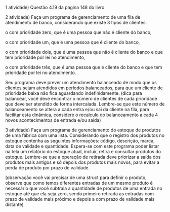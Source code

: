 1 atividade) Questão 4.19 da página 148 do livro

2 atividade) Faça um programa de gerenciamento de uma fila de atendimento de banco, considerando que existe 3 tipos de clientes:

o com prioridade zero, que é uma pessoa que não é cliente do banco,

o com prioridade um, que é uma pessoa que é cliente do banco,

o com prioridade dois, que é uma pessoa que não é cliente do banco e que tem prioridade por lei no atendimento,

o com prioridade três, que é uma pessoa que é cliente do banco e que tem prioridade por lei no atendimento.

Seu programa deve prever um atendimento balanceado de modo que os clientes sejam atendidos em períodos balanceados, para que um cliente de prioridade baixa não fica aguardando indefinidamente. (dica para balancear, você deve encontrar o número de clientes de cada prioridade que deve ser atendido de forma intercalada. Lembre-se que este número de balanceamento se altera a cada entra e/ou sai da cliente na fila, para facilitar esta dinâmica, considere o recalculo do balanceamento a cada 4 novos acontecimentos de entrada e/ou saída)

3 atividade) Faça um programa de gerenciamento do estoque de produtos de uma fábrica com uma lista. Considerando que o registro dos produtos no estoque contenha as seguintes informações: código, descrição, marca, data de validade e quantidade. Espera-se com este programa poder listar na tela um relatório do estoque atual, incluir, retira e consultar produtos do estoque. Lembre-se que a operação de retirada deve priorizar a saída dos produtos mais antigos e só depois dos produtos mais novos, para evitar a perda de produto por prazo de validade.

(observação você vai precisar de uma struct para definir o produto, observe que como temos diferentes entradas de um mesmo produto é necessário que você subtraia a quantidade de produtos de uma entrada no estoque até que ela seja zero, sendo primeiro retirada as entradas com prazo de validade mais próximo e depois a com prazo de validade mais distante) 